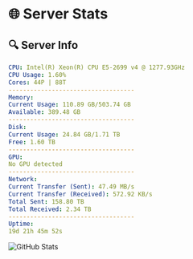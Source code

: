 # 🌐 Server Stats
## 🔍 Server Info
```yaml
CPU: Intel(R) Xeon(R) CPU E5-2699 v4 @ 1277.93GHz
CPU Usage: 1.60%
Cores: 44P | 88T
-----------------------------------
Memory:
Current Usage: 110.89 GB/503.74 GB
Available: 389.48 GB
-----------------------------------
Disk:
Current Usage: 24.84 GB/1.71 TB
Free: 1.60 TB
-----------------------------------
GPU:
No GPU detected
-----------------------------------
Network:
Current Transfer (Sent): 47.49 MB/s
Current Transfer (Received): 572.92 KB/s
Total Sent: 158.80 TB
Total Received: 2.34 TB
-----------------------------------
Uptime:
19d 21h 45m 52s
```
![GitHub Stats](https://img.shields.io/badge/Updated-2025-02-27_20:29:11-blue)